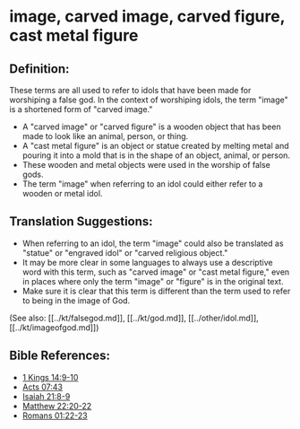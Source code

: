 # image, carved image, carved figure, cast metal figure #

## Definition: ##

These terms are all used to refer to idols that have been made for worshiping a false god. In the context of worshiping idols, the term "image" is a shortened form of "carved image."

* A "carved image" or "carved figure" is a wooden object that has been made to look like an animal, person, or thing.
* A "cast metal figure" is an object or statue created by melting metal and pouring it into a mold that is in the shape of an object, animal, or person.
* These wooden and metal objects were used in the worship of false gods.
* The term "image" when referring to an idol could either refer to a wooden or metal idol.

## Translation Suggestions: ##

* When referring to an idol, the term "image" could also be translated as "statue" or "engraved idol" or "carved religious object."
* It may be more clear in some languages to always use a descriptive word with this term, such as "carved image" or "cast metal figure," even in places where only the term "image" or "figure" is in the original text.
* Make sure it is clear that this term is different than the term used to refer to being in the image of God. 

(See also: [[../kt/falsegod.md]], [[../kt/god.md]], [[../other/idol.md]], [[../kt/imageofgod.md]])

## Bible References: ##

* [1 Kings 14:9-10](en/tn/1ki/help/14/09)
* [Acts 07:43](en/tn/act/help/07/43)
* [Isaiah 21:8-9](en/tn/isa/help/21/08)
* [Matthew 22:20-22](en/tn/mat/help/22/20)
* [Romans 01:22-23](en/tn/rom/help/01/22)